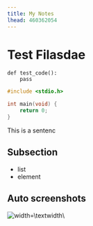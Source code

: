```yaml
---
title: My Notes
lhead: 460362054
---
```


# Test Filasdae

    def test_code():
        pass


```C
#include <stdio.h>

int main(void) {
    return 0;
}
```

This is a sentenc

## Subsection

- list
- element

## Auto screenshots



![width=\textwidth](/home/calum/Documents/Coding/notetaking/1574302142.jpg)\ 


